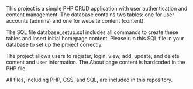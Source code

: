 This project is a simple PHP CRUD application with user authentication and content management. The database contains two tables: one for user accounts (admins) and one for website content (content).

The SQL file database_setup.sql includes all commands to create these tables and insert initial homepage content. Please run this SQL file in your database to set up the project correctly.

The project allows users to register, login, view, add, update, and delete content and user information. The About page content is hardcoded in the PHP file.

All files, including PHP, CSS, and SQL, are included in this repository.
